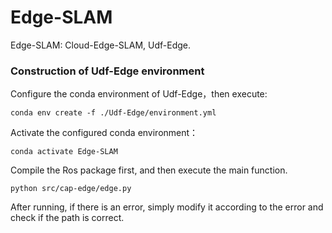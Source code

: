 # Edge-SLAM
Edge-SLAM: Cloud-Edge-SLAM, Udf-Edge.
### Construction of Udf-Edge environment
Configure the conda environment of Udf-Edge，then execute:
```
conda env create -f ./Udf-Edge/environment.yml
```
Activate the configured conda environment：
```
conda activate Edge-SLAM
```
Compile the Ros package first, and then execute the main function.
```
python src/cap-edge/edge.py
```
After running, if there is an error, simply modify it according to the error and check if the path is correct.

